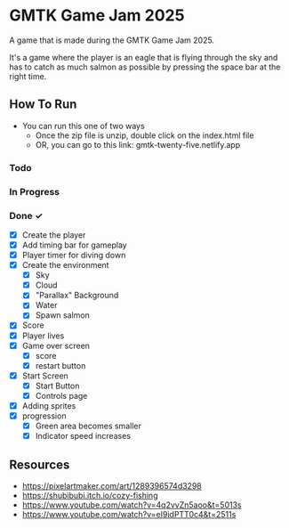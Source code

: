 # GMTK Game Jam 2025

A game that is made during the GMTK Game Jam 2025.

It's a game where the player is an eagle that is flying through the sky and has to catch as much salmon as possible by pressing the space bar at the right time.

## How To Run

- You can run this one of two ways
  - Once the zip file is unzip, double click on the index.html file
  - OR, you can go to this link: gmtk-twenty-five.netlify.app

### Todo

### In Progress

### Done ✓

- [x] Create the player
- [x] Add timing bar for gameplay
- [x] Player timer for diving down
- [x] Create the environment
  - [x] Sky
  - [x] Cloud
  - [x] "Parallax" Background
  - [x] Water
  - [x] Spawn salmon
- [x] Score
- [x] Player lives
- [x] Game over screen
  - [x] score
  - [x] restart button
- [x] Start Screen
  - [x] Start Button
  - [x] Controls page
- [x] Adding sprites
- [x] progression
  - [x] Green area becomes smaller
  - [x] Indicator speed increases

## Resources

- https://pixelartmaker.com/art/1289396574d3298
- https://shubibubi.itch.io/cozy-fishing
- https://www.youtube.com/watch?v=4q2vvZn5aoo&t=5013s
- https://www.youtube.com/watch?v=eI9idPTT0c4&t=2511s
